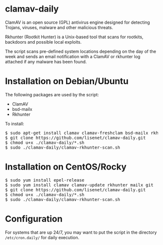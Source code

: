 clamav-daily
============

ClamAV is an open source (GPL) antivirus engine designed for detecting Trojans, viruses, malware and other malicious threats.

Rkhunter (Rootkit Hunter) is a Unix-based tool that scans for rootkits, backdoors and possible local exploits.

The script scans pre-defined system locations depending on the day of the week and sends an email notification with a ClamAV or rkhunter log attached if any malware has been found.

# Installation on Debian/Ubuntu

The following packages are used by the script:
 
* ClamAV
* bsd-mailx
* Rkhunter
 
To install:

<pre>
$ sudo apt-get install clamav clamav-freshclam bsd-mailx rkhunter git
$ git clone https://github.com/lisenet/clamav-daily.git
$ chmod u+x ./clamav-daily/*.sh
$ sudo ./clamav-daily/clamav-rkhunter-scan.sh
</pre>

# Installation on CentOS/Rocky

<pre>
$ sudo yum install epel-release
$ sudo yum install clamav clamav-update rkhunter mailx git
$ git clone https://github.com/lisenet/clamav-daily.git
$ chmod u+x ./clamav-daily/*.sh
$ sudo ./clamav-daily/clamav-rkhunter-scan.sh
</pre>

# Configuration

For systems that are up 24/7, you may want to put the script in the directory <code>/etc/cron.daily/</code> for daily execution.

